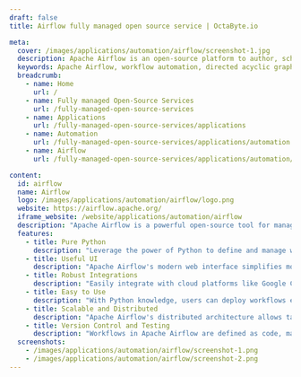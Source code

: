 ```yaml
---
draft: false
title: Airflow fully managed open source service | OctaByte.io

meta:
  cover: /images/applications/automation/airflow/screenshot-1.jpg
  description: Apache Airflow is an open-source platform to author, schedule, and monitor workflows. It simplifies task automation and orchestration using Python, making it highly scalable and flexible.
  keywords: Apache Airflow, workflow automation, directed acyclic graph, DAGs, task scheduling, open-source platform, Python workflows, workflow orchestration, task monitoring, data pipelines, machine learning, data engineering, Airflow features
  breadcrumb:
    - name: Home
      url: /
    - name: Fully managed Open-Source Services
      url: /fully-managed-open-source-services
    - name: Applications
      url: /fully-managed-open-source-services/applications
    - name: Automation
      url: /fully-managed-open-source-services/applications/automation
    - name: Airflow
      url: /fully-managed-open-source-services/applications/automation/airflow

content:
  id: airflow
  name: Airflow
  logo: /images/applications/automation/airflow/logo.png
  website: https://airflow.apache.org/
  iframe_website: /website/applications/automation/airflow
  description: "Apache Airflow is a powerful open-source tool for managing complex workflows. With Airflow, workflows are defined as code (DAGs), making them maintainable, versionable, and testable. The Airflow scheduler executes tasks on a distributed set of workers, ensuring optimal performance while maintaining task dependencies. Its rich user interface allows users to monitor tasks in real-time, visualize pipelines, and troubleshoot any issues that arise. Whether you're working with data pipelines, machine learning models, or infrastructure management, Apache Airflow provides the flexibility to automate and streamline processes, making it an essential tool for modern data engineering."
  features:
    - title: Pure Python
      description: "Leverage the power of Python to define and manage workflows with full flexibility. No need for complex command-line interfaces or XML-based configurations—just standard Python code, including date-time scheduling and task generation loops."
    - title: Useful UI
      description: "Apache Airflow's modern web interface simplifies monitoring, scheduling, and managing workflows. It offers complete visibility into task statuses, logs, and progress, providing a streamlined user experience."
    - title: Robust Integrations
      description: "Easily integrate with cloud platforms like Google Cloud, AWS, and Microsoft Azure. Apache Airflow comes with a range of pre-built operators for seamless execution across various services, ensuring compatibility with both legacy and cutting-edge technologies."
    - title: Easy to Use
      description: "With Python knowledge, users can deploy workflows effortlessly. Apache Airflow is not limited to simple task scheduling; it can be used for data transfers, machine learning pipelines, infrastructure management, and more."
    - title: Scalable and Distributed
      description: "Apache Airflow's distributed architecture allows tasks to run across a cluster of workers, offering scalability and resilience for large and complex workflows."
    - title: Version Control and Testing
      description: "Workflows in Apache Airflow are defined as code, making it easy to apply version control and automated testing. This ensures your workflows are maintainable, reliable, and adaptable over time."
  screenshots:
    - /images/applications/automation/airflow/screenshot-1.png
    - /images/applications/automation/airflow/screenshot-2.png
---
```

